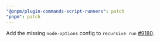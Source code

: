 ```yaml
---
"@pnpm/plugin-commands-script-runners": patch
"pnpm": patch
---
```


Add the missing `node-options` config to `recursive run` [#9180](https://github.com/pnpm/pnpm/issues/9180).
